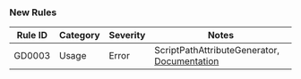 ### New Rules

Rule ID | Category | Severity | Notes
--------|----------|----------|--------------------
GD0003  |  Usage   |  Error   | ScriptPathAttributeGenerator, [Documentation](https://docs.Redotengine.org/en/latest/tutorials/scripting/c_sharp/diagnostics/GD0003.html)
